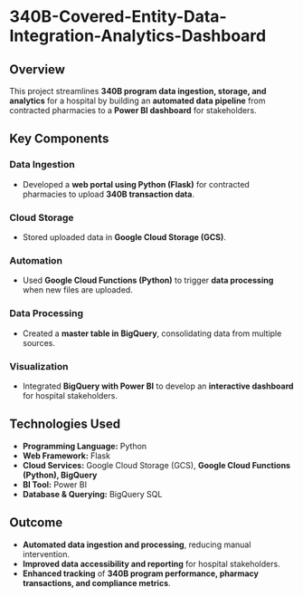 # 340B-Covered-Entity-Data-Integration-Analytics-Dashboard

## Overview
This project streamlines **340B program data ingestion, storage, and analytics** for a hospital by building an **automated data pipeline** from contracted pharmacies to a **Power BI dashboard** for stakeholders.

## Key Components

### Data Ingestion
- Developed a **web portal using Python (Flask)** for contracted pharmacies to upload **340B transaction data**.

### Cloud Storage
- Stored uploaded data in **Google Cloud Storage (GCS)**.

### Automation
- Used **Google Cloud Functions (Python)** to trigger **data processing** when new files are uploaded.

### Data Processing
- Created a **master table in BigQuery**, consolidating data from multiple sources.

### Visualization
- Integrated **BigQuery with Power BI** to develop an **interactive dashboard** for hospital stakeholders.

## Technologies Used
- **Programming Language:** Python
- **Web Framework:** Flask
- **Cloud Services:** Google Cloud Storage (GCS), **Google Cloud Functions (Python), BigQuery**
- **BI Tool:** Power BI
- **Database & Querying:** BigQuery SQL

## Outcome
- **Automated data ingestion and processing**, reducing manual intervention.
- **Improved data accessibility and reporting** for hospital stakeholders.
- **Enhanced tracking** of **340B program performance, pharmacy transactions, and compliance metrics**.
